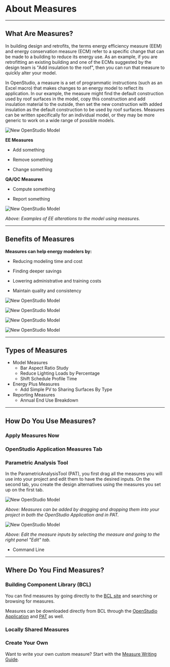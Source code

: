 # About Measures
_________________

## What Are Measures?
In building design and retrofits, the terms energy efficiency measure (EEM) and energy conservation measure (ECM) refer to a specific change that can be made to a building to reduce its energy use. As an example, if you are retrofitting an existing building and one of the ECMs suggested by the design team is "Add insulation to the roof", then you can run that measure to quickly alter your model.

In OpenStudio, a measure is a set of programmatic instructions (such as an Excel macro) that makes changes to an energy model to reflect its application. In our example, the measure might find the default construction used by roof surfaces in the model, copy this construction and add insulation material to the outside, then set the new construction with added insulation as the default construction to be used by roof surfaces. Measures can be written specifically for an individual model, or they may be more generic to work on a wide range of possible models.

![New OpenStudio Model](../../img/measures/what_measures.png "What are Measures")

__EE Measures__


* Add something 

* Remove something

* Change something

__QA/QC Measures__

* Compute something

* Report something

![New OpenStudio Model](../../img/measures/examples.png "Examples of Measures")

*Above: Examples of EE alterations to the model using measures.*


_________________

## Benefits of Measures
__Measures can help energy modelers by:__

* Reducing modeling time and cost

* Finding deeper savings

* Lowering administrative and training costs
* Maintain quality and consistency


![New OpenStudio Model](../../img/measures/expert.png "Expert Energy Modeler")

![New OpenStudio Model](../../img/measures/training_now.png "Training One-on-one")

![New OpenStudio Model](../../img/measures/knowledge.png "Passing on Knowledge with Measures")

![New OpenStudio Model](../../img/measures/share_bcl.png "Passing on Knowledge with Measures and BCL")


_________________

## Types of Measures

* Model Measures
  * Bar Aspect Ratio Study
  * Reduce Lighting Loads by Percentage
  * Shift Schedule Profile Time
* Energy Plus Measures
  * Add Simple PV to Sharing Surfaces By Type
* Reporting Measures
  * Annual End Use Breakdown
  
_________________

## How Do You Use Measures?
### Apply Measures Now
### OpenStudio Application Measures Tab
### Parametric Analysis Tool
In the ParametricAnalysisTool (PAT), you first drag all the measures you will use into your project and edit them to have the desired inputs. On the second tab, you create the design alternatives using the measures you set up on the first tab.

![New OpenStudio Model](../../img/measures/draganddrop.png "Easy to Use Drag-and-Drop")

*Above: Measures can be added by dragging and dropping them into your project in both the OpenStudio Application and in PAT.*

![New OpenStudio Model](../../img/measures/set_inputs.png "Edit Measure Inputs")

*Above: Edit the measure inputs by selecting the measure and going to the right panel "Edit" tab.*


* Command Line

_________________

## Where Do You Find Measures?
### Building Component Library (BCL)
You can find measures by going directly to the [BCL site](https://bcl.nrel.gov/) and searching or browsing for measures.

Measures can be downloaded directly from BCL through the [OpenStudio Application](/../next_steps/openstudio_application_interface/#components-measures-menu) and [PAT](/../comparative_analysis/ParametricStudies/#downloading-measures-from-the-building-component-library) as well.

### Locally Shared Measures

### Create Your Own
Want to write your own custom measure? Start with the [Measure Writing Guide](Measure-Writing-Guide.md).



